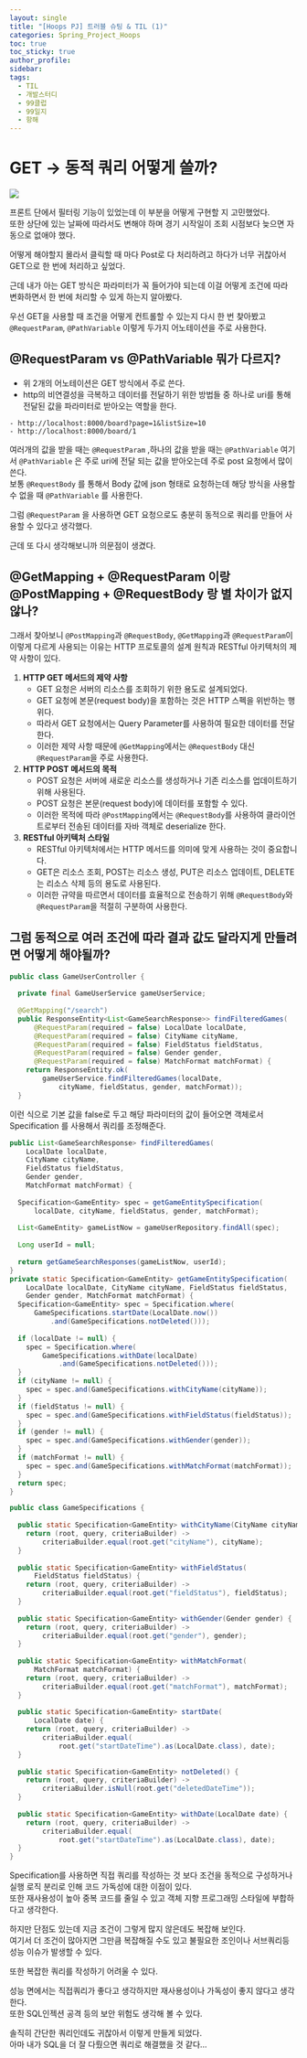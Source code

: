 ```yaml
---
layout: single
title: "[Hoops PJ] 트러블 슈팅 & TIL (1)"
categories: Spring_Project_Hoops
toc: true
toc_sticky: true
author_profile: 
sidebar: 
tags:
  - TIL
  - 개발스터디
  - 99클럽
  - 99일지
  - 항해
---
```


# GET -> 동적 쿼리 어떻게 쓸까?

![](https://i.imgur.com/D0Bp3Wa.png)

프론트 단에서 필터링 기능이 있었는데 이 부분을 어떻게 구현할 지 고민했었다.   
또한 상단에 있는 날짜에 따라서도 변해야 하며 경기 시작일이 조회 시점보다 늦으면 자동으로 없애야 했다.   

어떻게 해야할지 몰라서 클릭할 때 마다 Post로 다 처리하려고 하다가 너무 귀찮아서 GET으로 한 번에 처리하고 싶었다.   

근데 내가 아는 GET 방식은 파라미터가 꼭 들어가야 되는데 이걸 어떻게 조건에 따라 변화하면서 한 번에 처리할 수 있게 하는지 알아봤다.  

우선 GET을 사용할 때 조건을 어떻게 컨트롤할 수 있는지 다시 한 번 찾아봤고
`@RequestParam`, `@PathVariable` 이렇게 두가지 어노테이션을 주로 사용한다.
## @RequestParam vs @PathVariable 뭐가 다르지?

- 위 2개의 어노테이션은 GET 방식에서 주로 쓴다.
- http의 비연결성을 극복하고 데이터를 전달하기 위한 방법들 중 하나로 uri를 통해 전달된 값을 파라미터로 받아오는 역할을 한다.
```
- http://localhost:8000/board?page=1&listSize=10  
- http://localhost:8000/board/1
```

여러개의 값을 받을 때는 `@RequestParam`  ,하나의 값을 받을 때는 `@PathVariable` 여기서 `@PathVariable` 은 주로 uri에 전달 되는 값을 받아오는데 주로 post 요청에서 많이 쓴다.  
보통 `@RequestBody` 를 통해서 Body 값에 json 형태로 요청하는데 해당 방식을 사용할 수 없을 때 `@PathVariable` 를 사용한다.   

그럼 `@RequestParam` 을 사용하면 GET 요청으로도 충분히 동적으로 쿼리를 만들어 사용할 수 있다고 생각했다.   

근데 또 다시 생각해보니까 의문점이 생겼다.  
## @GetMapping + @RequestParam 이랑 @PostMapping + @RequestBody 랑 별 차이가 없지 않나?

그래서 찾아보니 `@PostMapping`과 `@RequestBody`, `@GetMapping`과 `@RequestParam`이 이렇게 다르게 사용되는 이유는 HTTP 프로토콜의 설계 원칙과 RESTful 아키텍처의 제약 사항이 있다.

1. **HTTP GET 메서드의 제약 사항**
    - GET 요청은 서버의 리소스를 조회하기 위한 용도로 설계되었다.
    - GET 요청에 본문(request body)을 포함하는 것은 HTTP 스펙을 위반하는 행위다.
    - 따라서 GET 요청에서는 Query Parameter를 사용하여 필요한 데이터를 전달한다.
    - 이러한 제약 사항 때문에 `@GetMapping`에서는 `@RequestBody` 대신 `@RequestParam`을 주로 사용한다.
2. **HTTP POST 메서드의 목적**
    - POST 요청은 서버에 새로운 리소스를 생성하거나 기존 리소스를 업데이트하기 위해 사용된다.
    - POST 요청은 본문(request body)에 데이터를 포함할 수 있다.
    - 이러한 목적에 따라 `@PostMapping`에서는 `@RequestBody`를 사용하여 클라이언트로부터 전송된 데이터를 자바 객체로 deserialize 한다.
3. **RESTful 아키텍처 스타일**
    - RESTful 아키텍처에서는 HTTP 메서드를 의미에 맞게 사용하는 것이 중요합니다.
    - GET은 리소스 조회, POST는 리소스 생성, PUT은 리소스 업데이트, DELETE는 리소스 삭제 등의 용도로 사용된다.
    - 이러한 규약을 따르면서 데이터를 효율적으로 전송하기 위해 `@RequestBody`와 `@RequestParam`을 적절히 구분하여 사용한다.

## 그럼 동적으로 여러 조건에 따라 결과 값도 달라지게 만들려면 어떻게 해야될까?


```java
public class GameUserController {  
  
  private final GameUserService gameUserService;  
  
  @GetMapping("/search")  
  public ResponseEntity<List<GameSearchResponse>> findFilteredGames(  
      @RequestParam(required = false) LocalDate localDate,  
      @RequestParam(required = false) CityName cityName,  
      @RequestParam(required = false) FieldStatus fieldStatus,  
      @RequestParam(required = false) Gender gender,  
      @RequestParam(required = false) MatchFormat matchFormat) {  
    return ResponseEntity.ok(  
        gameUserService.findFilteredGames(localDate,  
            cityName, fieldStatus, gender, matchFormat));  
  }
```

이런 식으로 기본 값을 false로 두고 해당 파라미터의 값이 들어오면 객체로서 Specification 를 사용해서 쿼리를 조정해준다.   

```java
public List<GameSearchResponse> findFilteredGames(  
    LocalDate localDate,  
    CityName cityName,  
    FieldStatus fieldStatus,  
    Gender gender,  
    MatchFormat matchFormat) {  
  
  Specification<GameEntity> spec = getGameEntitySpecification(  
      localDate, cityName, fieldStatus, gender, matchFormat);  
  
  List<GameEntity> gameListNow = gameUserRepository.findAll(spec);  
  
  Long userId = null;  
  
  return getGameSearchResponses(gameListNow, userId);  
}
private static Specification<GameEntity> getGameEntitySpecification(  
    LocalDate localDate, CityName cityName, FieldStatus fieldStatus,  
    Gender gender, MatchFormat matchFormat) {  
  Specification<GameEntity> spec = Specification.where(  
      GameSpecifications.startDate(LocalDate.now())  
          .and(GameSpecifications.notDeleted()));  
  
  if (localDate != null) {  
    spec = Specification.where(  
        GameSpecifications.withDate(localDate)  
            .and(GameSpecifications.notDeleted()));  
  }  
  if (cityName != null) {  
    spec = spec.and(GameSpecifications.withCityName(cityName));  
  }  
  if (fieldStatus != null) {  
    spec = spec.and(GameSpecifications.withFieldStatus(fieldStatus));  
  }  
  if (gender != null) {  
    spec = spec.and(GameSpecifications.withGender(gender));  
  }  
  if (matchFormat != null) {  
    spec = spec.and(GameSpecifications.withMatchFormat(matchFormat));  
  }  
  return spec;  
}
```

```java
public class GameSpecifications {  
  
  public static Specification<GameEntity> withCityName(CityName cityName) {  
    return (root, query, criteriaBuilder) ->  
        criteriaBuilder.equal(root.get("cityName"), cityName);  
  }  
  
  public static Specification<GameEntity> withFieldStatus(  
      FieldStatus fieldStatus) {  
    return (root, query, criteriaBuilder) ->  
        criteriaBuilder.equal(root.get("fieldStatus"), fieldStatus);  
  }  
  
  public static Specification<GameEntity> withGender(Gender gender) {  
    return (root, query, criteriaBuilder) ->  
        criteriaBuilder.equal(root.get("gender"), gender);  
  }  
  
  public static Specification<GameEntity> withMatchFormat(  
      MatchFormat matchFormat) {  
    return (root, query, criteriaBuilder) ->  
        criteriaBuilder.equal(root.get("matchFormat"), matchFormat);  
  }  
  
  public static Specification<GameEntity> startDate(  
      LocalDate date) {  
    return (root, query, criteriaBuilder) ->  
        criteriaBuilder.equal(  
            root.get("startDateTime").as(LocalDate.class), date);  
  }  
  
  public static Specification<GameEntity> notDeleted() {  
    return (root, query, criteriaBuilder) ->  
        criteriaBuilder.isNull(root.get("deletedDateTime"));  
  }  
  
  public static Specification<GameEntity> withDate(LocalDate date) {  
    return (root, query, criteriaBuilder) ->  
        criteriaBuilder.equal(  
            root.get("startDateTime").as(LocalDate.class), date);  
  }  
}
```

Specification를 사용하면 직접 쿼리를 작성하는 것 보다 조건을 동적으로 구성하거나 실행 로직 분리로 인해 코드 가독성에 대한 이점이 있다.  
또한 재사용성이 높아 중복 코드를 줄일 수 있고 객체 지향 프로그래밍 스타일에 부합하다고 생각한다.   

하지만 단점도 있는데 지금 조건이 그렇게 많지 않은데도 복잡해 보인다.  
여기서 더 조건이 많아지면 그만큼 복잡해질 수도 있고 불필요한 조인이나 서브쿼리등 성능 이슈가 발생할 수 있다.  

또한 복잡한 쿼리를 작성하기 어려울 수 있다.  

성능 면에서는 직접쿼리가 좋다고 생각하지만 재사용성이나 가독성이 좋지 않다고 생각한다.   
또한 SQL인젝션 공격 등의 보안 위험도 생각해 볼 수 있다.  

솔직히 간단한 쿼리인데도 귀찮아서 이렇게 만들게 되었다.  
아마 내가 SQL을 더 잘 다뤘으면 쿼리로 해결했을 것 같다...
